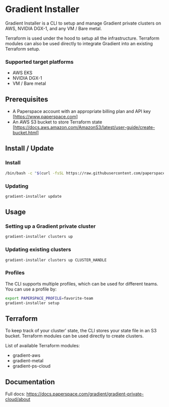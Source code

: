 # Gradient Installer

Gradient Installer is a CLI to setup and manage Gradient private clusters on AWS, NVIDIA DGX-1, and any VM / Bare metal.

Terraform is used under the hood to setup all the infrastructure. Terraform modules can also be used directly to integrate Gradient into an existing Terraform setup.

### Supported target platforms
- AWS EKS
- NVIDIA DGX-1
- VM / Bare metal

## Prerequisites
- A Paperspace account with an appropriate billing plan and API key [https://www.paperspace.com]
- An AWS S3 bucket to store Terraform state [https://docs.aws.amazon.com/AmazonS3/latest/user-guide/create-bucket.html]

## Install / Update
### Install
```sh
/bin/bash -c "$(curl -fsSL https://raw.githubusercontent.com/paperspace/gradient-installer/master/bin/install)"
```

### Updating
```sh
gradient-installer update
```

## Usage

### Setting up a Gradient private cluster
```sh
gradient-installer clusters up
```

### Updating existing clusters
```sh
gradient-installer clusters up CLUSTER_HANDLE
```

### Profiles
The CLI supports multiple profiles, which can be used for different teams. You can use a profile by:
```sh
export PAPERSPACE_PROFILE=favorite-team
gradient-installer setup
```

## Terraform
To keep track of your cluster' state, the CLI stores your state file in an S3 bucket.
Terraform modules can be used directly to create clusters. 

List of available Terraform modules:
- gradient-aws
- gradient-metal
- gradient-ps-cloud

## Documentation
Full docs: https://docs.paperspace.com/gradient/gradient-private-cloud/about
